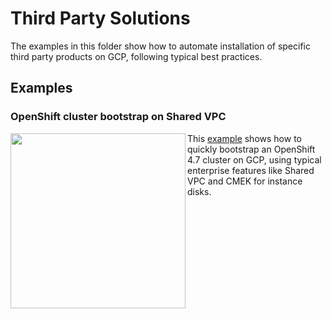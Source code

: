 # Third Party Solutions

The examples in this folder show how to automate installation of specific third party products on GCP, following typical best practices.

## Examples

### OpenShift cluster bootstrap on Shared VPC

<a href="./openshift/" title="HubOpenShift boostrap example"><img src="./hub-and-spoke-peering/diagram.png" align="left" width="280px"></a> This [example](./openshift/) shows how to quickly bootstrap an OpenShift 4.7 cluster on GCP, using typical enterprise features like Shared VPC and CMEK for instance disks.